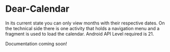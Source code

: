 # Dear-Calendar
In its current state you can only view months with their respective dates.
On the technical side there is one activity that holds a navigation menu and a fragment is used to load the calendar. Android API Level required is 21.

Documentation coming soon!
